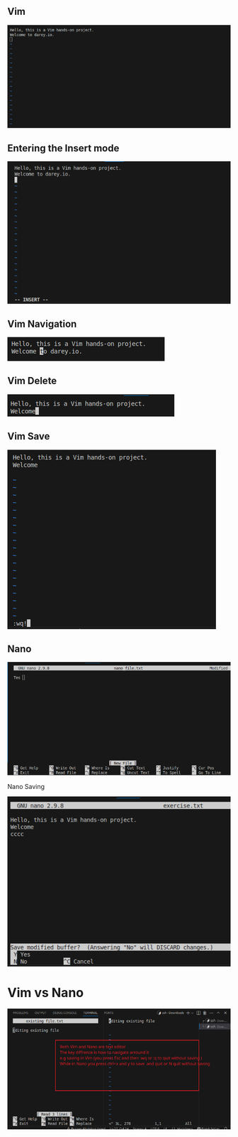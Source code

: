 ## Vim 

![](./vim.png)

## Entering the Insert mode

![](./insert.png)

## Vim Navigation 
![](./vim%20Navigation.png)


## Vim Delete 

![](./deleting_ch.png)

## Vim Save 

![](./vim_save.png)

## Nano 

![](./nano.png)

Nano Saving

![](./nano%20saving.png)





# Vim vs Nano

![](./vimvsNano.png)